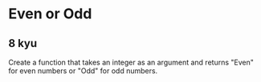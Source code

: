 # Even or Odd
## 8 kyu

Create a function that takes an integer as an argument and returns "Even" for even numbers or "Odd" for odd numbers.

